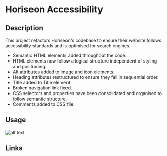 # Horiseon Accessibility

## Description

This project refactors Horiseon's codebase to ensure their website follows accessibility standards and is optimised for search engines.

- Semantic HTML elements added throughout the code.
- HTML elements now follow a logical structure independent of styling and positioning.
- Alt attributes added to image and icon elements.
- Heading attributes restructured to ensure they fall in sequential order.
- Title added to Title element.
- Broken navigation link fixed.
- CSS selectors and properties have been consolidated and organised to follow semantic structure.
- Comments added to CSS file.

## Usage

![alt text](assets/images/screenshot.png)

## Links

